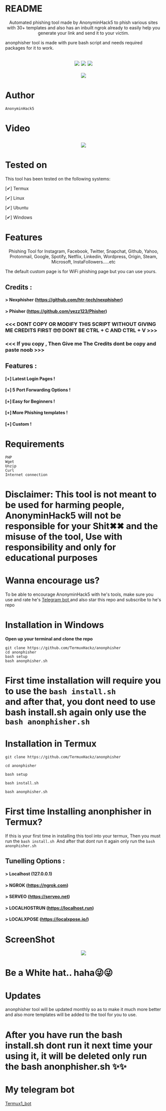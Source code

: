 # README

<p align="center">
Automated phishing tool made by AnonyminHack5 to phish various sites with 30+ templates and also has an inbuilt ngrok already to easily help you generate your link and send it to your victim. 

anonphisher tool is made with pure bash script and needs required packages for it to work. 
</p>

<h2 align="center">
<img src="https://img.shields.io/badge/Author-AnonyminHack5-brightgreen"/>
<img src="https://img.shields.io/badge/Tool%20name-Anonphisher-lightgrey"/>
<img src="https://img.shields.io/badge/Version-1.0-red"/>
</h2>


<center>
<img src="https://github.com/Samu23/README/blob/main/logo.png"/>
</center>

# Author
```
AnonyminHack5 
```
# Video
<h2 align="center">
<img src="https://github.com/Samu23/README/blob/main/an.gif"/>
</h2>

# Tested on
This tool has been tested on the following systems:

[✔] Termux

[✔] Linux

[✔] Ubuntu

[✔] Windows


# Features
<p align="center">
 Phishing Tool for Instagram, Facebook, Twitter, Snapchat, Github, Yahoo, Protonmail, Google, Spotify, Netflix, Linkedin, Wordpress, Origin, Steam, Microsoft, InstaFollowers.....etc
</p>


The default custom page is for WiFi phishing page but you can use yours. 


## Credits :
#### > Nexphisher (https://github.com/htr-tech/nexphisher) 
#### > Phisher (https://github.com/yezz123/Phisher)

### <<< DONT COPY OR MODIFY THIS SCRIPT WITHOUT GIVING ME CREDITS FIRST 🙄🙄 DONT BE CTRL + C AND CTRL + V >>>


### <<< If you copy , Then Give me The Credits dont be copy and paste noob >>>

## Features :
#### [+] Latest Login Pages !
#### [+] 5 Port Forwarding Options !
#### [+] Easy for Beginners !
#### [+] More Phishing templates ! 
#### [+] Custom ! 

# Requirements
```
PHP
Wget
Unzip
Curl
Internet connection 
```
# Disclaimer: This tool is not meant to be used for harming people, AnonyminHack5 will not be responsible for your Shit✖✖ and the misuse of the tool, Use with responsibility and only for educational purposes 

# Wanna encourage us? 
To be able to encourage AnonyminHack5 with he's tools, make sure you use and rate he's <a href="https://t.me/Termux1_bot">Telegram bot </a>and also star this repo and subscribe to he's repo


# Installation in Windows
**Open up your terminal and clone the repo**
```
git clone https://github.com/TermuxHackz/anonphisher
cd anonphisher
bash setup
bash anonphisher.sh
```

# First time installation will require you to use the <code>bash install.sh </code>and after that, you dont need to use bash install.sh again only use the <code>bash anonphisher.sh </code>

# Installation in Termux
```
git clone https://github.com/TermuxHackz/anonphisher

cd anonphisher

bash setup

bash install.sh

bash anonphisher.sh
```

# First time Installing anonphisher in Termux? 
If this is your first time in installing this tool into your termux, Then you must run the <code>bash install.sh </code>And after that dont run it again only run the <code>bash anonphisher.sh </code>

## Tunelling Options :
#### > Localhost (127.0.0.1)
#### > NGROK (https://ngrok.com)
#### > SERVEO (https://serveo.net)
#### > LOCALHOSTRUN (https://localhost.run)
#### > LOCALXPOSE (https://localxpose.io/)

# ScreenShot
<center>
<img src="https://github.com/Samu23/README/blob/main/anonphisher.PNG"/>
</center>

# Be a White hat.. haha😜😜

# Updates
anonphisher tool will be updated monthly so as to make it much more better and also more templates will be added to the tool for you to use. 

# After you have run the bash install.sh dont run it next time your using it, it will be deleted only run the bash anonphisher.sh ✨✨


# My telegram bot
<a href="https://t.me/Termux1_bot">Termux1_bot</a>


